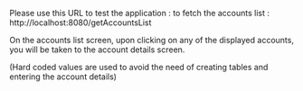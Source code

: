 Please use this URL to test the application : to fetch the accounts list : http://localhost:8080/getAccountsList

On the accounts list screen, upon clicking on any of the displayed accounts, you will be taken to the account details screen. 

(Hard coded values are used to avoid the need of creating tables and entering the account details)
